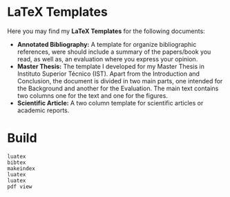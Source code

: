 # LaTeX Templates
Here you may find my __LaTeX Templates__ for the following documents:
- __Annotated Bibliography:__ A template for organize bibliographic references, were should include a summary of the papers/book you read, as well as, an evaluation where you express your opinion.
- __Master Thesis:__ The template I developed for my Master Thesis in Instituto Superior Técnico (IST). Apart from the Introduction and Conclusion, the document is divided in two main parts, one intended for the Background and another for the Evaluation. The main text contains two columns one for the text and one for the figures.
- __Scientific Article:__ A two column template for scientific articles or academic reports.

# Build
```
luatex
bibtex
makeindex
luatex
luatex
pdf view
```
